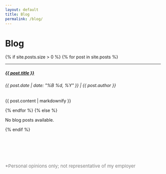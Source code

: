 ```yaml
---
layout: default
title: Blog
permalink: /blog/
---
```


<h1>Blog</h1>
<div class="container-fluid">

  {% if site.posts.size > 0 %}
    {% for post in site.posts %}
      <hr>
      <div class="row blog-entry">
        <div class="col-md-6">
          <h5><a href="{{ post.url }}" class="blog-title">{{ post.title }}</a></h5>
          <h6 class="blog-meta">{{ post.date | date: "%B %d, %Y" }} | {{ post.author }}</h6>
          <p>{{ post.content | markdownify }}</p>
        </div>
      </div>
    {% endfor %}
  {% else %}
    <p>No blog posts available.</p>
  {% endif %}

  <!-- caveat -->
  <div class="row">
  <div class="col-md-6">
    <p style="font-size: 15px; color: gray; margin-top: 100px;">
      *Personal opinions only; not representative of my employer
    </p>
  </div>
</div>

</div>
